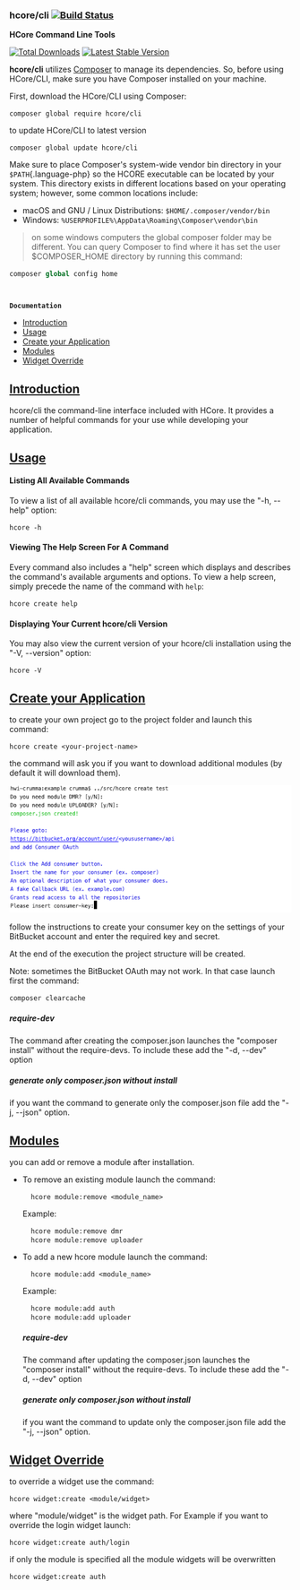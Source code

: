 ### hcore/cli   [![Build Status](https://travis-ci.org/CarmineRummaHwi/hcore-cli.svg?branch=master)](https://travis-ci.org/CarmineRummaHwi/hcore-cli)
**HCore Command Line Tools**
                 
[![Total Downloads](https://img.shields.io/packagist/dt/hcore/cli.svg)](https://packagist.org/packages/hcore/cli)
[![Latest Stable Version](https://img.shields.io/packagist/v/hcore/cli.svg)](https://packagist.org/packages/hcore/cli)

**hcore/cli** utilizes [Composer](https://getcomposer.org) to manage its
dependencies. So, before using HCore/CLI, make sure you have Composer
installed on your machine.

First, download the HCore/CLI using Composer:

    composer global require hcore/cli

to update HCore/CLI to latest version

    composer global update hcore/cli

Make sure to place Composer's system-wide vendor bin directory in your
`$PATH`{.language-php} so the HCORE executable can be located by your
system. This directory exists in different locations based on your
operating system; however, some common locations include:

-   macOS and GNU / Linux Distributions:
    `$HOME/.composer/vendor/bin`
-   Windows:
    `%USERPROFILE%\AppData\Roaming\Composer\vendor\bin`

> on some windows computers the global composer folder may be different.
You can query Composer to find where it has set the user $COMPOSER_HOME directory
by running this command:
```php
composer global config home 
```

#
**`Documentation`**

*   [Introduction](#introduction)
*   [Usage](#usage)
*   [Create your Application](#createyourapp)
*   [Modules](#modules)
*   [Widget Override](#widgetoverride)

## [Introduction](#introduction)

hcore/cli the command-line interface included with HCore. It provides a number of helpful commands for your use while developing your application.

## [Usage](#usage)

#### Listing All Available Commands

To view a list of all available hcore/cli commands, you may use the "-h, --help" option:

    hcore -h

#### Viewing The Help Screen For A Command

Every command also includes a "help" screen which displays and describes the command's available arguments and options. To view a help screen, simply precede the name of the command with `help`:

    hcore create help

#### Displaying Your Current hcore/cli Version

You may also view the current version of your hcore/cli installation using the "-V, --version" option:

    hcore -V

## [Create your Application](#createyourapp)

to create your own project 
go to the project folder and launch this command:

    hcore create <your-project-name>

the command will ask you if you want to download additional modules (by default it will download them).

![alt text](resources/bitbucket-oauth.png "BitBucket OAuth")

follow the instructions to create your consumer key on the settings of your BitBucket account and enter the required key and secret.

At the end of the execution the project structure will be created.

Note: sometimes the BitBucket OAuth may not work. In that case launch first the command: 
    
    composer clearcache




##### require-dev
The command after creating the composer.json launches the "composer install" without the require-devs.
To include these add the "-d, --dev" option

##### generate only composer.json without install
if you want the command to generate only the composer.json file
add the "-j, --json" option.



## [Modules](#modules)

you can add or remove a module after installation.
- To remove an existing module launch the command:

        hcore module:remove <module_name>

    Example:
    
        hcore module:remove dmr
        hcore module:remove uploader
    
- To add a new hcore module launch the command:
    
        hcore module:add <module_name>
    
    Example:
        
        hcore module:add auth
        hcore module:add uploader
        
    ##### require-dev
    The command after updating the composer.json launches the "composer install" without the require-devs.
    To include these add the "-d, --dev" option
    
    ##### generate only composer.json without install
    if you want the command to update only the composer.json file
    add the "-j, --json" option.
    
## [Widget Override](#widgetoverride)

to override a widget use the command:

    hcore widget:create <module/widget>

where "module/widget" is the widget path.
For Example if you want to override the login widget launch:
    
    hcore widget:create auth/login

if only the module is specified all the module widgets will be overwritten
    
    hcore widget:create auth
